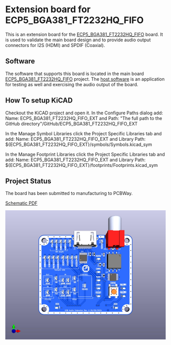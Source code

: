 # Extension board for ECP5_BGA381_FT2232HQ_FIFO
This is an extension board for the [ECP5_BGA381_FT2232HQ_FIFO](https://github.com/gildobjanschi/ECP5_BGA381_FT2232HQ_FIFO) board. It is used to validate the main board design and to provide audio output connectors for I2S (HDMI) and SPDIF (Coaxial).

## Software
The software that supports this board is located in the main board [ECP5_BGA381_FT2232HQ_FIFO](https://github.com/gildobjanschi/ECP5_BGA381_FT2232HQ_FIFO/tree/main/hdl) project. The [host software](https://github.com/gildobjanschi/ECP5_BGA381_FT2232HQ_FIFO/tree/main/host) is an application for testing as well and exercising the audio output of the board.

## How To setup KiCAD
Checkout the KiCAD project and open it. In the Configure Paths dialog add: Name: ECP5_BGA381_FT2232HQ_FIFO_EXT and Path: "The full path to the GitHub directory"/GitHub/ECP5_BGA381_FT2232HQ_FIFO_EXT

In the Manage Symbol Libraries click the Project Specific Libraries tab and add: Name: ECP5_BGA381_FT2232HQ_FIFO_EXT and Library Path: ${ECP5_BGA381_FT2232HQ_FIFO_EXT}/symbols/Symbols.kicad_sym

In the Manage Footprint Libraries click the Project Specific Libraries tab and add: Name: ECP5_BGA381_FT2232HQ_FIFO_EXT and Library Path: ${ECP5_BGA381_FT2232HQ_FIFO_EXT}/footprints/Footprints.kicad_sym

## Project Status
The board has been submitted to manufacturing to PCBWay.

[Schematic PDF](https://github.com/gildobjanschi/ECP5_BGA381_FT2232HQ_FIFO_EXT/blob/main/kicad/ECP5_Ext.pdf)

![Board rendering](https://github.com/gildobjanschi/ECP5_BGA381_FT2232HQ_FIFO_EXT/blob/main/ECP5_Ext.jpg)

